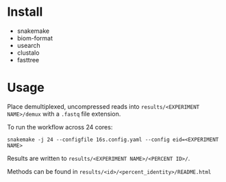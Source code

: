 # Install

+ snakemake
+ biom-format
+ usearch
+ clustalo
+ fasttree


# Usage

Place demultiplexed, uncompressed reads into `results/<EXPERIMENT NAME>/demux`
with a `.fastq` file extension.

To run the workflow across 24 cores:

```
snakemake -j 24 --configfile 16s.config.yaml --config eid=<EXPERIMENT NAME>
```

Results are written to `results/<EXPERIMENT NAME>/<PERCENT ID>/`.

Methods can be found in `results/<id>/<percent_identity>/README.html`
